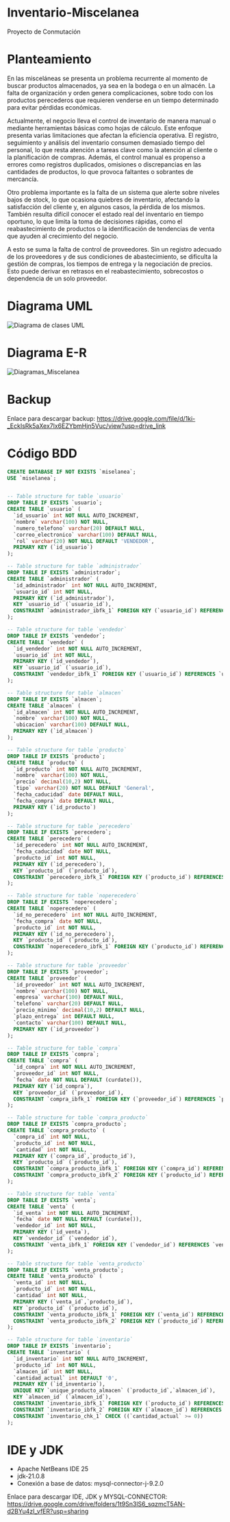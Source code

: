 # Inventario-Miscelanea
Proyecto de Conmutación

# Planteamiento
En las misceláneas se presenta un problema recurrente al momento de buscar productos almacenados, ya sea en la bodega o en un almacén. La falta de organización y orden genera complicaciones, sobre todo con los productos perecederos que requieren venderse en un tiempo determinado para evitar pérdidas económicas.

Actualmente, el negocio lleva el control de inventario de manera manual o mediante herramientas básicas como hojas de cálculo. Este enfoque presenta varias limitaciones que afectan la eficiencia operativa. El registro, seguimiento y análisis del inventario consumen demasiado tiempo del personal, lo que resta atención a tareas clave como la atención al cliente o la planificación de compras. Además, el control manual es propenso a errores como registros duplicados, omisiones o discrepancias en las cantidades de productos, lo que provoca faltantes o sobrantes de mercancía.

Otro problema importante es la falta de un sistema que alerte sobre niveles bajos de stock, lo que ocasiona quiebres de inventario, afectando la satisfacción del cliente y, en algunos casos, la pérdida de los mismos. También resulta difícil conocer el estado real del inventario en tiempo oportuno, lo que limita la toma de decisiones rápidas, como el reabastecimiento de productos o la identificación de tendencias de venta que ayuden al crecimiento del negocio.

A esto se suma la falta de control de proveedores. Sin un registro adecuado de los proveedores y de sus condiciones de abastecimiento, se dificulta la gestión de compras, los tiempos de entrega y la negociación de precios. Esto puede derivar en retrasos en el reabastecimiento, sobrecostos o dependencia de un solo proveedor.

# Diagrama UML
![Diagrama de clases UML](https://github.com/user-attachments/assets/bf5f3867-785e-4afe-9e25-eec8285d739b)

# Diagrama E-R
![Diagramas_Miscelanea](https://github.com/user-attachments/assets/7bd00758-2e59-4fc4-8e53-d9bebc0236d5)

# Backup
Enlace para descargar backup:
https://drive.google.com/file/d/1ki-_EckIsRk5aXex7lx6EZYbmHjn5Vuc/view?usp=drive_link

# Código BDD

```sql
CREATE DATABASE IF NOT EXISTS `miselanea`;
USE `miselanea`;


-- Table structure for table `usuario`
DROP TABLE IF EXISTS `usuario`;
CREATE TABLE `usuario` (
  `id_usuario` int NOT NULL AUTO_INCREMENT,
  `nombre` varchar(100) NOT NULL,
  `numero_telefono` varchar(20) DEFAULT NULL,
  `correo_electronico` varchar(100) DEFAULT NULL,
  `rol` varchar(20) NOT NULL DEFAULT 'VENDEDOR',
  PRIMARY KEY (`id_usuario`)
);

-- Table structure for table `administrador`
DROP TABLE IF EXISTS `administrador`;
CREATE TABLE `administrador` (
  `id_administrador` int NOT NULL AUTO_INCREMENT,
  `usuario_id` int NOT NULL,
  PRIMARY KEY (`id_administrador`),
  KEY `usuario_id` (`usuario_id`),
  CONSTRAINT `administrador_ibfk_1` FOREIGN KEY (`usuario_id`) REFERENCES `usuario` (`id_usuario`) ON DELETE CASCADE
);

-- Table structure for table `vendedor`
DROP TABLE IF EXISTS `vendedor`;
CREATE TABLE `vendedor` (
  `id_vendedor` int NOT NULL AUTO_INCREMENT,
  `usuario_id` int NOT NULL,
  PRIMARY KEY (`id_vendedor`),
  KEY `usuario_id` (`usuario_id`),
  CONSTRAINT `vendedor_ibfk_1` FOREIGN KEY (`usuario_id`) REFERENCES `usuario` (`id_usuario`) ON DELETE CASCADE
);

-- Table structure for table `almacen`
DROP TABLE IF EXISTS `almacen`;
CREATE TABLE `almacen` (
  `id_almacen` int NOT NULL AUTO_INCREMENT,
  `nombre` varchar(100) NOT NULL,
  `ubicacion` varchar(100) DEFAULT NULL,
  PRIMARY KEY (`id_almacen`)
);

-- Table structure for table `producto`
DROP TABLE IF EXISTS `producto`;
CREATE TABLE `producto` (
  `id_producto` int NOT NULL AUTO_INCREMENT,
  `nombre` varchar(100) NOT NULL,
  `precio` decimal(10,2) NOT NULL,
  `tipo` varchar(20) NOT NULL DEFAULT 'General',
  `fecha_caducidad` date DEFAULT NULL,
  `fecha_compra` date DEFAULT NULL,
  PRIMARY KEY (`id_producto`)
);

-- Table structure for table `perecedero`
DROP TABLE IF EXISTS `perecedero`;
CREATE TABLE `perecedero` (
  `id_perecedero` int NOT NULL AUTO_INCREMENT,
  `fecha_caducidad` date NOT NULL,
  `producto_id` int NOT NULL,
  PRIMARY KEY (`id_perecedero`),
  KEY `producto_id` (`producto_id`),
  CONSTRAINT `perecedero_ibfk_1` FOREIGN KEY (`producto_id`) REFERENCES `producto` (`id_producto`) ON DELETE CASCADE
);

-- Table structure for table `noperecedero`
DROP TABLE IF EXISTS `noperecedero`;
CREATE TABLE `noperecedero` (
  `id_no_perecedero` int NOT NULL AUTO_INCREMENT,
  `fecha_compra` date NOT NULL,
  `producto_id` int NOT NULL,
  PRIMARY KEY (`id_no_perecedero`),
  KEY `producto_id` (`producto_id`),
  CONSTRAINT `noperecedero_ibfk_1` FOREIGN KEY (`producto_id`) REFERENCES `producto` (`id_producto`) ON DELETE CASCADE
);

-- Table structure for table `proveedor`
DROP TABLE IF EXISTS `proveedor`;
CREATE TABLE `proveedor` (
  `id_proveedor` int NOT NULL AUTO_INCREMENT,
  `nombre` varchar(100) NOT NULL,
  `empresa` varchar(100) DEFAULT NULL,
  `telefono` varchar(20) DEFAULT NULL,
  `precio_minimo` decimal(10,2) DEFAULT NULL,
  `plazo_entrega` int DEFAULT NULL,
  `contacto` varchar(100) DEFAULT NULL,
  PRIMARY KEY (`id_proveedor`)
);

-- Table structure for table `compra`
DROP TABLE IF EXISTS `compra`;
CREATE TABLE `compra` (
  `id_compra` int NOT NULL AUTO_INCREMENT,
  `proveedor_id` int NOT NULL,
  `fecha` date NOT NULL DEFAULT (curdate()),
  PRIMARY KEY (`id_compra`),
  KEY `proveedor_id` (`proveedor_id`),
  CONSTRAINT `compra_ibfk_1` FOREIGN KEY (`proveedor_id`) REFERENCES `proveedor` (`id_proveedor`) ON DELETE CASCADE
);

-- Table structure for table `compra_producto`
DROP TABLE IF EXISTS `compra_producto`;
CREATE TABLE `compra_producto` (
  `compra_id` int NOT NULL,
  `producto_id` int NOT NULL,
  `cantidad` int NOT NULL,
  PRIMARY KEY (`compra_id`,`producto_id`),
  KEY `producto_id` (`producto_id`),
  CONSTRAINT `compra_producto_ibfk_1` FOREIGN KEY (`compra_id`) REFERENCES `compra` (`id_compra`) ON DELETE CASCADE,
  CONSTRAINT `compra_producto_ibfk_2` FOREIGN KEY (`producto_id`) REFERENCES `producto` (`id_producto`) ON DELETE CASCADE
);

-- Table structure for table `venta`
DROP TABLE IF EXISTS `venta`;
CREATE TABLE `venta` (
  `id_venta` int NOT NULL AUTO_INCREMENT,
  `fecha` date NOT NULL DEFAULT (curdate()),
  `vendedor_id` int NOT NULL,
  PRIMARY KEY (`id_venta`),
  KEY `vendedor_id` (`vendedor_id`),
  CONSTRAINT `venta_ibfk_1` FOREIGN KEY (`vendedor_id`) REFERENCES `vendedor` (`id_vendedor`) ON DELETE CASCADE
);

-- Table structure for table `venta_producto`
DROP TABLE IF EXISTS `venta_producto`;
CREATE TABLE `venta_producto` (
  `venta_id` int NOT NULL,
  `producto_id` int NOT NULL,
  `cantidad` int NOT NULL,
  PRIMARY KEY (`venta_id`,`producto_id`),
  KEY `producto_id` (`producto_id`),
  CONSTRAINT `venta_producto_ibfk_1` FOREIGN KEY (`venta_id`) REFERENCES `venta` (`id_venta`) ON DELETE CASCADE,
  CONSTRAINT `venta_producto_ibfk_2` FOREIGN KEY (`producto_id`) REFERENCES `producto` (`id_producto`) ON DELETE CASCADE
);

-- Table structure for table `inventario`
DROP TABLE IF EXISTS `inventario`;
CREATE TABLE `inventario` (
  `id_inventario` int NOT NULL AUTO_INCREMENT,
  `producto_id` int NOT NULL,
  `almacen_id` int NOT NULL,
  `cantidad_actual` int DEFAULT '0',
  PRIMARY KEY (`id_inventario`),
  UNIQUE KEY `unique_producto_almacen` (`producto_id`,`almacen_id`),
  KEY `almacen_id` (`almacen_id`),
  CONSTRAINT `inventario_ibfk_1` FOREIGN KEY (`producto_id`) REFERENCES `producto` (`id_producto`) ON DELETE CASCADE,
  CONSTRAINT `inventario_ibfk_2` FOREIGN KEY (`almacen_id`) REFERENCES `almacen` (`id_almacen`) ON DELETE CASCADE,
  CONSTRAINT `inventario_chk_1` CHECK ((`cantidad_actual` >= 0))
);
```
# IDE y JDK
- Apache NetBeans IDE 25
- jdk-21.0.8
- Conexión a base de datos: mysql-connector-j-9.2.0

Enlace para descargar IDE, JDK y MYSQL-CONNECTOR:
https://drive.google.com/drive/folders/1t9Sn3lS6_sqzmcT5AN-d2BYu4zI_vfER?usp=sharing
